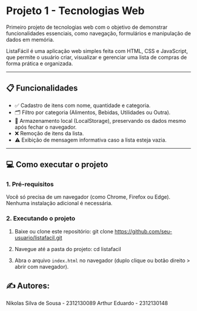 # Projeto 1 - Tecnologias Web
Primeiro projeto de tecnologias web com o objetivo de demonstrar funcionalidades essenciais, como navegação, formulários e manipulação de dados em memória.

ListaFácil é uma aplicação web simples feita com HTML, CSS e JavaScript, que permite o usuário criar, visualizar e gerenciar uma lista de compras de forma prática e organizada.

---

## 📋 Funcionalidades

- ✅ Cadastro de itens com nome, quantidade e categoria.
- 🗂️ Filtro por categoria (Alimentos, Bebidas, Utilidades ou Outra).
- 🔄 Armazenamento local (LocalStorage), preservando os dados mesmo após fechar o navegador.
- ❌ Remoção de itens da lista.
- ⚠️ Exibição de mensagem informativa caso a lista esteja vazia.

---

## 💻 Como executar o projeto

### 1. Pré-requisitos

Você só precisa de um navegador (como Chrome, Firefox ou Edge). Nenhuma instalação adicional é necessária.

### 2. Executando o projeto

1. Baixe ou clone este repositório:
git clone https://github.com/seu-usuario/listafacil.git

2. Navegue até a pasta do projeto:
cd listafacil

3. Abra o arquivo ```index.html``` no navegador (duplo clique ou botão direito > abrir com navegador).

## ✍️ Autores:
Nikolas Silva de Sousa - 2312130089
Arthur Eduardo - 2312130148
